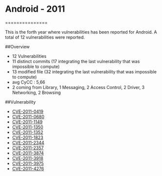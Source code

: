 # Android - 2011
===============

This is the forth year where vulnerabilities has been reported for Android. 
A total of 12 vulnerabilities were reported.


##Overview
* 12 Vulnerabilities
* 11  distinct commits (17 integrating the last vulnerability that was impossible to compute)
* 13 modified file (32 integrating the last vulnerability that was impossible to compute)
* avg CyCC : 5,66 
* 2 coming from Library, 1 Messaging, 2 Access Control, 2 Driver, 3 Networking, 2 Browsing

  
##Vulnerability

* [CVE-2011-0419](0419/README.md)
* [CVE-2011-0680](0680/README.md)
* [CVE-2011-1149](1149/README.md)
* [CVE-2011-1350](1350/README.md)
* [CVE-2011-1352](1352/README.md)
* [CVE-2011-1823](1823/README.md)
* [CVE-2011-2344](2344/README.md)
* [CVE-2011-2357](2357/README.md)
* [CVE-2011-3874](3874/README.md)
* [CVE-2011-3918](3918/README.md)
* [CVE-2011-3975](3975/README.md)
* [CVE-2011-4276](4276/README.md)

 
